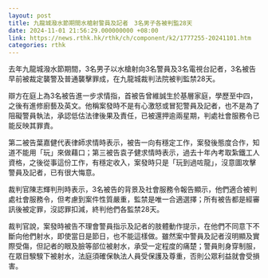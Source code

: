 ```yaml
---
layout: post
title: 九龍城潑水節期間水槍射警員及記者　3名男子各被判監28天
date: 2024-11-01 21:56:29.000000000 +08:00
link: https://news.rthk.hk/rthk/ch/component/k2/1777255-20241101.htm
categories: rthk
---
```


去年九龍城潑水節期間，3名男子以水槍射向3名警員及3名電視台記者，3名被告早前被裁定襲警及普通襲擊罪成，在九龍城裁判法院被判監禁28天。

辯方在庭上為3名被告進一步求情指，首被告曾維誠生於基層家庭，學歷至中四，之後有進修廚藝及英文。他稱案發時不是有心激怒或冒犯警員及記者，也不是為了阻礙警員執法，承認低估法律後果及責任，已被還押逾兩星期，判處社會服務令已能反映其罪責。

第二被告葉嘉健代表律師求情時表示，被告一向有穩定工作，案發後態度合作，知道不能用「玩」來做藉口；第三被告袁子健求情時表示，過去十年內考取紮鐵工人資格，之後從事這份工作，有穩定收入，案發時只是「玩到過咗龍」，沒意圖攻擊警員及記者，已有很大悔意。

裁判官陳志輝判刑時表示，3名被告的背景及社會服務令報告顯示，他們適合被判處社會服務令，但考慮到案件性質嚴重，監禁是唯一合適選擇；所有被告都是經審訊後被定罪，沒認罪扣減，終判他們各監禁28天。

裁判官說，案發時被告不理會警員指示及記者的肢體動作提示，在他們不同意下不斷向他們射水，即使當日是節日，也不能這樣做。雖然案中警員及記者沒明顯及實際受傷，但記者的眼及臉等部位被射水，承受一定程度的痛楚；警員則身穿制服，在眾目騤騤下被射水，法庭須確保執法人員受保護及尊重，否則公眾利益就會受損害。

